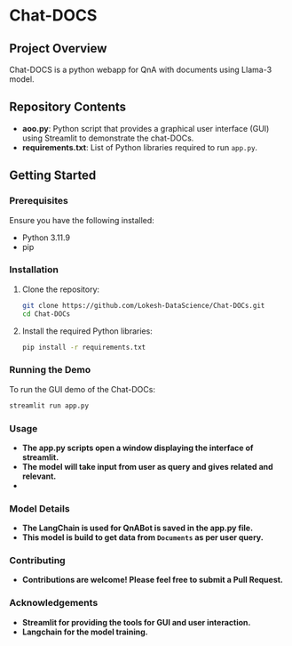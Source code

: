 # Chat-DOCS

## Project Overview

Chat-DOCS is a python webapp for QnA with documents using Llama-3 model.

## Repository Contents

- **aoo.py**: Python script that provides a graphical user interface (GUI) using Streamlit to demonstrate the chat-DOCs.
- **requirements.txt**: List of Python libraries required to run `app.py`.

## Getting Started

### Prerequisites

Ensure you have the following installed:
- Python 3.11.9
- pip

### Installation

1. Clone the repository:
    ```bash
    git clone https://github.com/Lokesh-DataScience/Chat-DOCs.git
    cd Chat-DOCs
    ```

2. Install the required Python libraries:
    ```bash
    pip install -r requirements.txt
    ```

### Running the Demo

To run the GUI demo of the Chat-DOCs:

```bash
streamlit run app.py
```
### Usage
- **The app.py scripts open a window displaying the interface of streamlit.**
- **The model will take input from user as query and gives related and relevant.**
- 
### Model Details
- **The LangChain is used for QnABot is saved in the app.py file.**
- **This model is build to get data from `Documents` as per user query.**

### Contributing
- **Contributions are welcome! Please feel free to submit a Pull Request.**

### Acknowledgements
- **Streamlit for providing the tools for GUI and user interaction.**
- **Langchain for the model training.**

